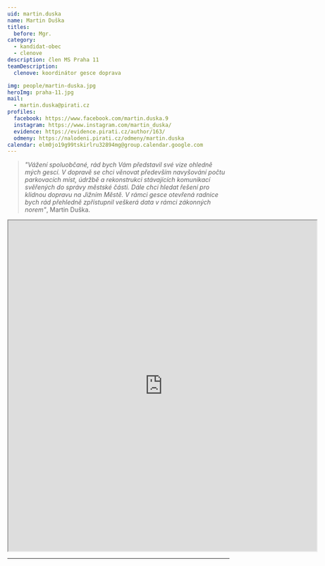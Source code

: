 ```yaml
---
uid: martin.duska
name: Martin Duška
titles:
  before: Mgr.
category:
  - kandidat-obec
  - clenove
description: člen MS Praha 11
teamDescription:
  clenove: koordinátor gesce doprava

img: people/martin-duska.jpg
heroImg: praha-11.jpg
mail:
  - martin.duska@pirati.cz
profiles:
  facebook: https://www.facebook.com/martin.duska.9
  instagram: https://www.instagram.com/martin_duska/
  evidence: https://evidence.pirati.cz/author/163/
  odmeny: https://nalodeni.pirati.cz/odmeny/martin.duska
calendar: elm0jo19g99tskirlru32894mg@group.calendar.google.com
---
```



>*"Vážení spoluobčané, rád bych Vám představil své vize ohledně mých gescí. V dopravě se chci věnovat především navyšování počtu parkovacích míst, údržbě a rekonstrukci stávajících komunikací svěřených do správy městské části. Dále chci hledat řešení pro klidnou dopravu na Jižním Městě. V rámci gesce otevřená radnice bych rád přehledně zpřístupnil veškerá data v rámci zákonných norem"*, Martin Duška.

<iframe width="700" height="750" src="https://calendar.google.com/calendar/u/0/embed?src=elm0jo19g99tskirlru32894mg@group.calendar.google.com&ctz=Europe/Prague"></iframe>

---
